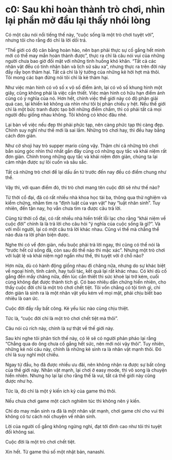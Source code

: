 # c0: Sau khi hoàn thành trò chơi, nhìn lại phần mở đầu lại thấy nhói lòng
Có một câu nói <copy-paste> nổi tiếng thế này, “cuộc sống là một trò chơi tuyệt vời”, nhưng tôi cho rằng đó chỉ là lời dối trá.

“Thế giới có độ cân bằng hoàn hảo, nên bạn phải thực sự cố gắng hết mình mới có thể may mắn hoàn thành được”, thực ra chỉ là câu nói vui của những người chưa bao giờ đối mặt với những tình huống khó khăn. “Tất cả các nhân vật đều có tính nhân bản và lịch sử sâu xa”, nhưng thực ra trên đời này đầy rẫy bọn thảm hại. Tất cả chỉ là lý tưởng của những kẻ hời hợt mà thôi. Tôi mong các bạn đừng nói tôi chỉ là kẻ thảm hại.

Như việc màn hình có vô số x vô số điểm ảnh, lại có vô số khung hình một giây, cũng không phải là việc cần thiết. Việc màn hình có hữu hạn điểm ảnh cũng có ý nghĩa của nó. Hơn hết, chính việc thế giới này có độ phân giải quá cao, lại khiến kẻ không ưa nhìn như tôi bị phản chiếu y hệt. Nếu thế giới chỉ là một bức tranh được tạo bởi những điểm chấm, thì có phải tất cả mọi người đều giống nhau không. Tôi không có khóc đâu nhé.

Lại bàn về việc nếu đẹp thì phải phức tạp, nên càng phức tạp thì càng đẹp. Chính suy nghĩ như thế mới là sai lầm. Những trò chơi hay, thì đều hay bằng cách đơn giản.

Như cờ shoji hay trò supper mario cũng vậy. Thậm chí cả những trò chơi bắn súng góc nhìn thứ nhất gần đây cũng có những quy tắc và khái niệm rất đơn giản. Chính trong những quy tắc và khái niệm đơn giản, chúng ta lại cảm nhận được sự lôi cuốn và sâu sắc.

Tất cả những trò chơi để lại dấu ấn từ trước đến nay đều có điểm chung như thế.

Vậy thì, với quan điểm đó, thì trò chơi mang tên cuộc đời sẽ như thế nào?

Từ thời cổ đại, đã có rất nhiều nhà khoa học tài ba, thông qua thử nghiệm và kiểm chứng, nhằm tìm ra “định luật của vạn vật” hay “luật nhân sinh”. Tuy nhiên, đến tận nay, họ vẫn chưa tìm ra được câu trả lời.

Cũng từ thời cổ đại, có rất nhiều nhà hiền triết lỗi lạc cho rằng “khái niệm về cuộc đời” chính là là trả lời cho câu hỏi “ý nghĩa của cuộc sống là gì?”. Và với mỗi người, lại có một câu trả lời khác nhau. Cũng vì thế mà chẳng thể nào đưa ra lời phản biện được.

Nghe thì có vể đơn giản, nếu buộc phải trả lời ngay, thì cũng có thể nói là “trước hết cứ sống đã, còn sau đó thế nào thì mặc xác”. Nhưng một trò chơi với luật lệ và khái niệm ngớ ngẩn như thế, thì tuyệt vời ở chỗ nào?

Hơn nữa, dù có hành động giống nhau đi chăng nữa, nhưng do sự khác biệt về ngoại hình, tính cánh, hay tuổi tác, kết quả lại rất khác nhau. Có khi dù cố gắng đến mấy chăng nữa, đến lúc cần thiết thì sức khoẻ lại trở kém, cuối cùng không đạt được thành tích gì. Có bao nhiêu dẫn chứng hiển nhiên, cho thấy cuộc đời chỉ là một trò chơi chết tiệt. Tôi vốn chẳng có tội tình gì, chỉ đơn giản là sinh ra là một nhân vật yếu kém về mọi mặt, phải chịu biết bao nhiêu là oan ức.

Cuộc đời đầy rẫy bất công. Kẻ yếu lúc nào cũng chịu thiệt.

Tức là, “cuộc đời chỉ là một trò chơi chết tiệt mà thôi”.

Câu nói cũ rích này, chính là sự thật về thế giới này.

Sau khi nghe tôi phân tích thế này, có lẽ sẽ có người phản pháo lại rằng “Chẳng qua do ông chưa cố gắng hết sức, nên mới nói vậy thôi”. Tuy nhiên, những kẻ nói câu này, chính là những kẻ sinh ra là nhân vật mạnh thôi. Đó chỉ là suy nghĩ một chiều.

Ngay từ đầu, họ đã được nhiều ưu đãi, nên không nhận ra được sự bất công của thế giới này.  Nhân vật mạnh, lại chơi ở easy mode, thì vô song là chuyện hiển nhiên. Nhưng họ lại lại cho rằng thế là vui, tất cả thế giới này cũng được như họ.

Tức là, đó chỉ là một ý kiến ích kỷ của game thủ thôi.

Nếu chưa chơi game một cách nghiêm túc thì không nên ý kiến.

Chỉ do may mắn sinh ra đã là một nhân vật mạnh, chơi game chỉ cho vui thì không có tư cách nói chuyện về nhân sinh.

Lời của người cố gắng không ngừng nghỉ, đạt tới đỉnh cao như tôi thì tuyệt đối không sai.

Cuộc đời là một trò chơi chết tiệt.

Xin hết. Từ game thủ số một nhật bản, nanashi.

